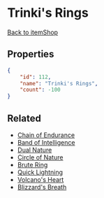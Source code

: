 # Trinki's Rings

<no description available>

[Back to itemShop](../item-shops.md)

## Properties

```json
{
    "id": 112,
    "name": "Trinki's Rings",
    "count": -100
}
```

## Related

- [Chain of Endurance](../items/2999-chain-of-endurance.md)
- [Band of Intelligence](../items/3000-band-of-intelligence.md)
- [Dual Nature](../items/3001-dual-nature.md)
- [Circle of Nature](../items/3002-circle-of-nature.md)
- [Brute Ring](../items/3003-brute-ring.md)
- [Quick Lightning](../items/3004-quick-lightning.md)
- [Volcano's Heart](../items/3005-volcano-s-heart.md)
- [Blizzard's Breath](../items/3006-blizzard-s-breath.md)

